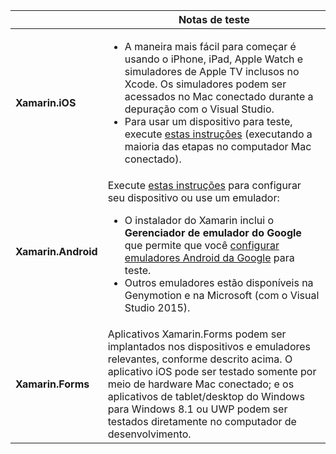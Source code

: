 ||Notas de teste|
|---|---|
|**Xamarin.iOS**|<ul><li>A maneira mais fácil para começar é usando o iPhone, iPad, Apple Watch e simuladores de Apple TV inclusos no Xcode. Os simuladores podem ser acessados no Mac conectado durante a depuração com o Visual Studio.</li> <li>Para usar um dispositivo para teste, execute <a href="~/ios/get-started/installation/device-provisioning/index.md">estas instruções</a> (executando a maioria das etapas no computador Mac conectado).</li></ul>|
|**Xamarin.Android**|Execute <a href="~/android/get-started/installation/set-up-device-for-development.md">estas instruções</a> para configurar seu dispositivo ou use um emulador: <ul><li>O instalador do Xamarin inclui o <b>Gerenciador de emulador do Google</b> que permite que você <a href="~/android/deploy-test/debugging/android-sdk-emulator/index.md">configurar emuladores Android da Google</a> para teste.</li><li>Outros emuladores estão disponíveis na Genymotion e na Microsoft (com o Visual Studio 2015).</li></ul>|
|**Xamarin.Forms**|Aplicativos Xamarin.Forms podem ser implantados nos dispositivos e emuladores relevantes, conforme descrito acima. O aplicativo iOS pode ser testado somente por meio de hardware Mac conectado; e os aplicativos de tablet/desktop do Windows para Windows 8.1 ou UWP podem ser testados diretamente no computador de desenvolvimento.|
